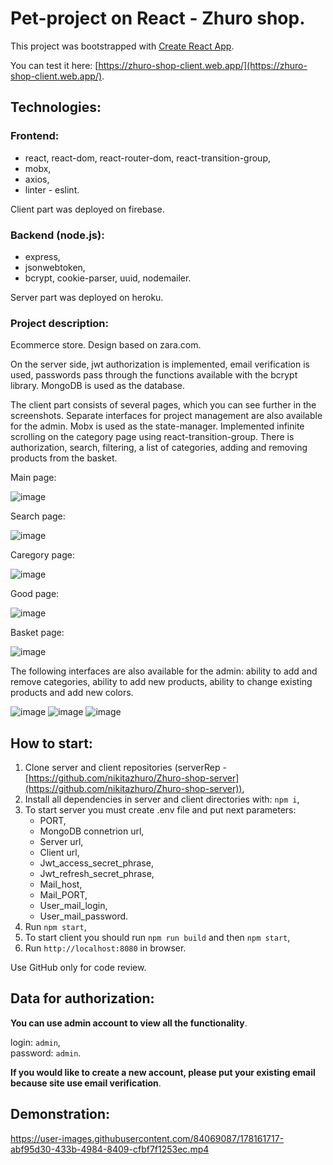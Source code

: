 # Pet-project on React - Zhuro shop.

This project was bootstrapped with [Create React App](https://github.com/facebook/create-react-app).

You can test it here: [https://zhuro-shop-client.web.app/](https://zhuro-shop-client.web.app/).

## Technologies:

### Frontend:

+ react, react-dom, react-router-dom, react-transition-group,
+ mobx,
+ axios,
+ linter - eslint.

Client part was deployed on firebase.

### Backend (node.js):

+ express,
+ jsonwebtoken,
+ bcrypt, cookie-parser, uuid, nodemailer.

Server part was deployed on heroku.

### Project description: 

Ecommerce store. Design based on zara.com.

On the server side, jwt authorization is implemented, email verification is used, passwords pass through the functions available with the bcrypt library. MongoDB is used as the database.

The client part consists of several pages, which you can see further in the screenshots. Separate interfaces for project management are also available for the admin. Mobx is used as the state-manager. Implemented infinite scrolling on the category page using react-transition-group. There is authorization, search, filtering, a list of categories, adding and removing products from the basket.

Main page:

![image](https://user-images.githubusercontent.com/84069087/178158910-b24585b3-57d9-46ae-8832-89df78b6067c.png)

Search page:

![image](https://user-images.githubusercontent.com/84069087/178159115-1b1f1b80-655f-45d2-be41-fed0ddc28639.png)

Caregory page:

![image](https://user-images.githubusercontent.com/84069087/178159006-e9536158-ff6e-4e8c-b8d6-7ffa5637f55a.png)

Good page:

![image](https://user-images.githubusercontent.com/84069087/178159160-bb290a1c-79ad-4120-8b4f-fae470631f00.png)

Basket page:

![image](https://user-images.githubusercontent.com/84069087/178159085-2b93f049-d90a-44dd-bc69-53afa93b3915.png)


The following interfaces are also available for the admin: ability to add and remove categories, ability to add new products, ability to change existing products and add new colors.


![image](https://user-images.githubusercontent.com/84069087/178159320-5d116d95-2d58-4546-8f1a-618acb2738c9.png)
![image](https://user-images.githubusercontent.com/84069087/178159326-a4b6c1ff-2593-49be-ae2c-771447f2ca78.png)
![image](https://user-images.githubusercontent.com/84069087/178159341-cb463ad3-2ae6-425e-8584-f8e8702b70c0.png)


## How to start:

1. Clone server and client repositories (serverRep - [https://github.com/nikitazhuro/Zhuro-shop-server](https://github.com/nikitazhuro/Zhuro-shop-server)),
2. Install all dependencies in server and client directories with: `npm i`,
3. To start server you must create .env file and put next parameters:
   - PORT,
   - MongoDB connetrion url,
   - Server url,
   - Client url,
   - Jwt_access_secret_phrase,
   - Jwt_refresh_secret_phrase,
   - Mail_host,
   - Mail_PORT,
   - User_mail_login,
   - User_mail_password.
4. Run `npm start`,
5. To start client you should run `npm run build` and then `npm start`,
6. Run `http://localhost:8080` in browser.

Use GitHub only for code review.

## Data for authorization:

**You can use admin account to view all the functionality**.

login: `admin`,\
password: `admin`.

**If you would like to create a new account, please put your existing email because site use email verification**.

## Demonstration: 

https://user-images.githubusercontent.com/84069087/178161717-abf95d30-433b-4984-8409-cfbf7f1253ec.mp4
